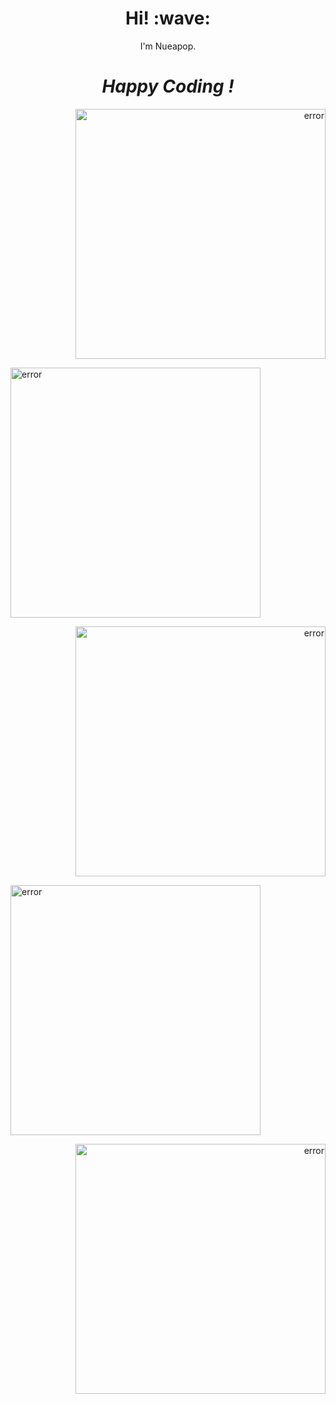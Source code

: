<h1 align='center'>Hi! :wave:</h1>
<p align='center'>I'm Nueapop.</p>
<h1 align='center'><i>Happy Coding !</i></h1>
<p align='right'><img src="https://github-readme-stats.vercel.app/api?username=nueapop&show_icons=true&theme=dark" width="400" alt="error"/></p>
<p align='left'><img src="https://github-readme-stats.vercel.app/api/top-langs/?username=nueapop&layout=compact&theme=dark" width="400" alt="error"/></p>
<p align='right'><img src="https://github-readme-stats.vercel.app/api/pin/?username=nueapop&repo=fp_flask&theme=dark" width="400" alt="error"/></p>
<p align='left'><img src="https://github-readme-stats.vercel.app/api/pin/?username=nueapop&repo=fp_fastapi&theme=dark" width="400" alt="error"/></p>
<p align='right'><img src="https://github-readme-stats.vercel.app/api/pin/?username=nueapop&repo=fp_micropython&theme=dark" width="400" alt="error"/></p>
